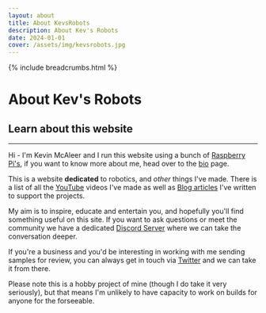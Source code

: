 ```yaml
---
layout: about
title: About KevsRobots
description: About Kev's Robots
date: 2024-01-01
cover: /assets/img/kevsrobots.jpg
---
```


{% include breadcrumbs.html %}

# About Kev's Robots

## Learn about this website

---

Hi - I'm Kevin McAleer and I run this website using a bunch of [Raspberry Pi's](https://www.clustered-pi.com), if you want to know more about me, head over to the [bio](/about/bio) page.

This is a website **dedicated** to robotics, and *other* things I've made. There is a list of all the [YouTube](/videos) videos I've made as well as [Blog articles](/blog/) I've written to support the projects.

My aim is to inspire, educate and entertain you, and hopefully you'll find something useful on this site. If you want to ask questions or meet the community we have a dedicated [Discord Server](/discord) where we can take the conversation deeper.

If you're a business and you'd be interesting in working with me sending samples for review, you can always get in touch via [Twitter](/twitter) and we can take it from there.

Please note this is a hobby project of mine (though I do take it very seriously), but that means I'm unlikely to have capacity to work on builds for anyone for the forseeable.
